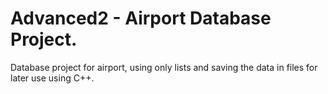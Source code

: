 # Advanced2 - Airport Database Project.
Database project for airport, using only lists and saving the data in files for later use using C++.
